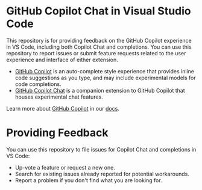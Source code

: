 # GitHub Copilot Chat in Visual Studio Code

This repository is for providing feedback on the GitHub Copilot experience in VS Code, including both Copilot Chat and completions. You can use this repository to report issues or submit feature requests related to the user experience and interface of either extension.

- [GitHub Copilot](https://marketplace.visualstudio.com/items?itemName=GitHub.copilot) is an auto-complete style experience that provides inline code suggestions as you type, and may include experimental models for code completions.
- [GitHub Copilot Chat](https://marketplace.visualstudio.com/items?itemName=GitHub.copilot-chat) is a companion extension to GitHub Copilot that houses experimental chat features.

Learn more about [GitHub Copilot](https://github.com/features/copilot) in our [docs](https://code.visualstudio.com/docs/copilot/overview).

# Providing Feedback

You can use this repository to file issues for Copilot Chat and completions in VS Code:

* Up-vote a feature or request a new one.
* Search for existing issues already reported for potential workarounds.
* Report a problem if you don't find what you are looking for.
